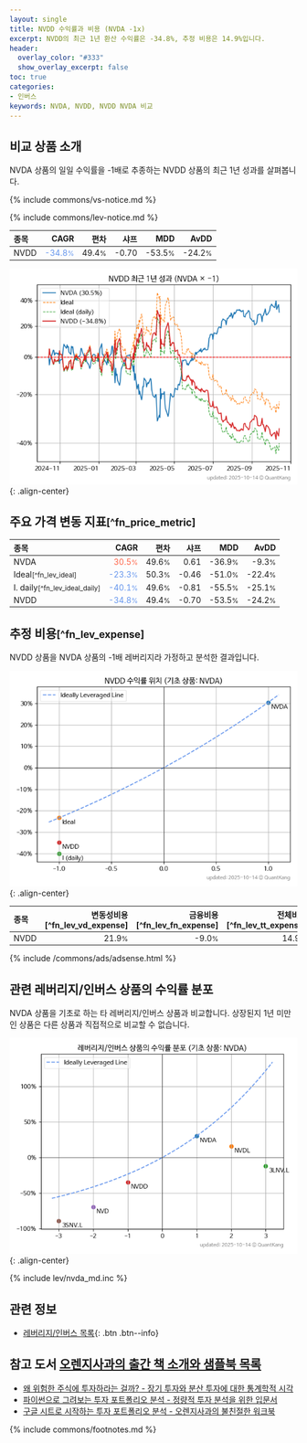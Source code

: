 ```yaml
---
layout: single
title: NVDD 수익률과 비용 (NVDA -1x)
excerpt: NVDD의 최근 1년 환산 수익률은 -34.8%, 추정 비용은 14.9%입니다.
header:
  overlay_color: "#333"
  show_overlay_excerpt: false
toc: true
categories:
- 인버스
keywords: NVDA, NVDD, NVDD NVDA 비교
---
```


## 비교 상품 소개


NVDA 상품의 일일 수익률을 -1배로 추종하는 NVDD 상품의 최근 1년 성과를 살펴봅니다.





{% include commons/vs-notice.md %}

{% include commons/lev-notice.md %}

| **종목** | **CAGR** | **편차** | **샤프** | **MDD** | **AvDD** |
| :------------ | ------: | -----------: | -------: | ------: | -------: |
| NVDD | <span style="color: cornflowerblue">-34.8<small>%</small></span> | 49.4<small>%</small> | -0.70 | -53.5<small>%</small> | -24.2<small>%</small> |

<!-- more -->


![NVDD](/lev/images/nvdd.png){: .align-center}


## 주요 가격 변동 지표<small>[^fn_price_metric]</small>


| **종목** | **CAGR** | **편차** | **샤프** | **MDD** | **AvDD** |
| :------------ | ------: | -----------: | -------: | ------: | -------: |
| NVDA | <span style="color: tomato">30.5<small>%</small></span> | 49.6<small>%</small> | 0.61 | -36.9<small>%</small> | -9.3<small>%</small> |
| Ideal<small>[^fn_lev_ideal]</small> | <span style="color: cornflowerblue">-23.3<small>%</small></span> | 50.3<small>%</small> | -0.46 | -51.0<small>%</small> | -22.4<small>%</small> |
| I. daily<small>[^fn_lev_ideal_daily]</small> | <span style="color: cornflowerblue">-40.1<small>%</small></span> | 49.6<small>%</small> | -0.81 | -55.5<small>%</small> | -25.1<small>%</small> |
| NVDD | <span style="color: cornflowerblue">-34.8<small>%</small></span> | 49.4<small>%</small> | -0.70 | -53.5<small>%</small> | -24.2<small>%</small> |


## 추정 비용<small>[^fn_lev_expense]</small><a id="expense"></a>

NVDD 상품을 NVDA 상품의 -1배 레버리지라 가정하고 분석한 결과입니다.

![NVDD](/lev/images/nvdd_ideal.png){: .align-center}

| **종목** | **변동성비용**[^fn_lev_vd_expense] | **금융비용**[^fn_lev_fn_expense] | **전체비용**[^fn_lev_tt_expense] |
| :------------ | ------: | -----------: | -------: |
| NVDD | 21.9<small>%</small> | -9.0<small>%</small> | 14.9<small>%</small> |

{% include /commons/ads/adsense.html %}



## 관련 레버리지/인버스 상품의 수익률 분포

NVDA 상품을 기초로 하는 타 레버리지/인버스 상품과 비교합니다. 상장된지 1년 미만인 상품은 다른 상품과 직접적으로 비교할 수 없습니다.

![NVDA](/lev/images/nvda_ideal.png){: .align-center}

{% include lev/nvda_md.inc %}


## 관련 정보

- [레버리지/인버스 목록](/lev/){: .btn .btn--info}


## 참고 도서 [오렌지사과의 출간 책 소개와 샘플북 목록](https://kongdori.tistory.com/691)

- [왜 위험한 주식에 투자하라는 걸까? - 장기 투자와 분산 투자에 대한 통계학적 시각](https://kongdori.tistory.com/421)
- [파이썬으로 그려보는 투자 포트폴리오 분석  - 정량적 투자 분석을 위한 입문서](https://kongdori.tistory.com/643)
- [구글 시트로 시작하는 투자 포트폴리오 분석 - 오렌지사과의 불친절한 워크북](https://kongdori.tistory.com/449)

{% include commons/footnotes.md %}